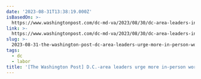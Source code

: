 ```yaml
---
date: '2023-08-31T13:38:19.000Z'
isBasedOn: >-
  https://www.washingtonpost.com/dc-md-va/2023/08/30/dc-area-leaders-in-person-work-federal-government
link: >-
  https://www.washingtonpost.com/dc-md-va/2023/08/30/dc-area-leaders-in-person-work-federal-government
slug: >-
  2023-08-31-the-washington-post-dc-area-leaders-urge-more-in-person-work-for-federa
tags:
  - dc
  - labor
title: '[The Washington Post] D.C.-area leaders urge more in-person work for federa'
---
```


